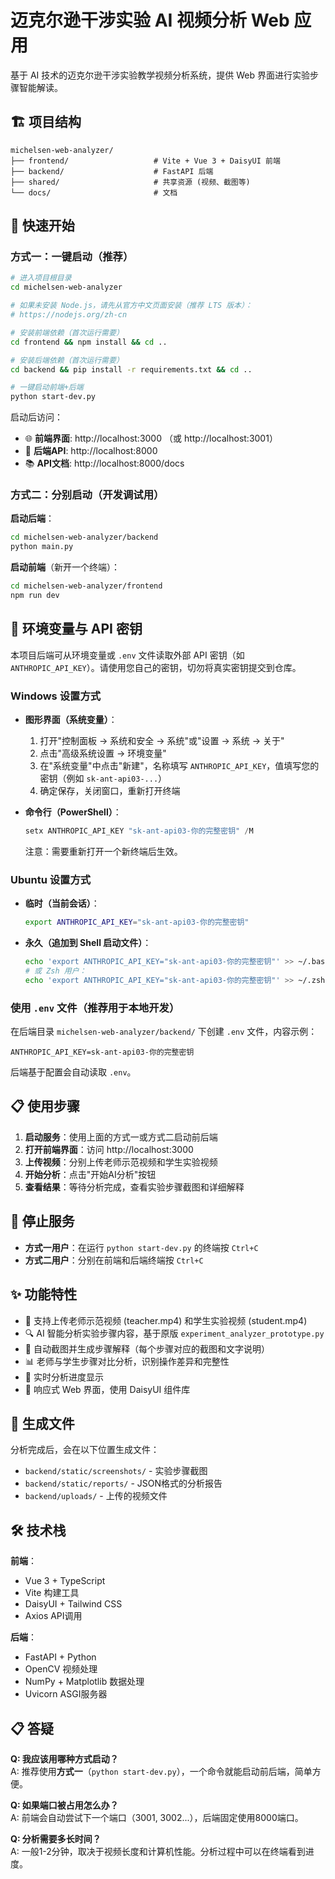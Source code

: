 # 迈克尔逊干涉实验 AI 视频分析 Web 应用

基于 AI 技术的迈克尔逊干涉实验教学视频分析系统，提供 Web 界面进行实验步骤智能解读。

## 🏗️ 项目结构

```
michelsen-web-analyzer/
├── frontend/                   # Vite + Vue 3 + DaisyUI 前端
├── backend/                    # FastAPI 后端
├── shared/                     # 共享资源 (视频、截图等)
└── docs/                       # 文档
```

## 🚀 快速开始

### 方式一：一键启动（推荐）
```bash
# 进入项目根目录
cd michelsen-web-analyzer

# 如果未安装 Node.js，请先从官方中文页面安装（推荐 LTS 版本）：
# https://nodejs.org/zh-cn

# 安装前端依赖（首次运行需要）
cd frontend && npm install && cd ..

# 安装后端依赖（首次运行需要）
cd backend && pip install -r requirements.txt && cd ..

# 一键启动前端+后端
python start-dev.py
```

启动后访问：
- 🌐 **前端界面**: http://localhost:3000 （或 http://localhost:3001）
- 🔧 **后端API**: http://localhost:8000  
- 📚 **API文档**: http://localhost:8000/docs

### 方式二：分别启动（开发调试用）

**启动后端**：
```bash
cd michelsen-web-analyzer/backend
python main.py
```

**启动前端**（新开一个终端）：
```bash
cd michelsen-web-analyzer/frontend  
npm run dev
```

## 🔐 环境变量与 API 密钥

本项目后端可从环境变量或 `.env` 文件读取外部 API 密钥（如 `ANTHROPIC_API_KEY`）。请使用您自己的密钥，切勿将真实密钥提交到仓库。

### Windows 设置方式
- **图形界面（系统变量）**：
  1. 打开"控制面板 → 系统和安全 → 系统"或"设置 → 系统 → 关于"
  2. 点击"高级系统设置 → 环境变量"
  3. 在"系统变量"中点击"新建"，名称填写 `ANTHROPIC_API_KEY`，值填写您的密钥（例如 `sk-ant-api03-...`）
  4. 确定保存，关闭窗口，重新打开终端

- **命令行（PowerShell）**：
  ```powershell
  setx ANTHROPIC_API_KEY "sk-ant-api03-你的完整密钥" /M
  ```
  注意：需要重新打开一个新终端后生效。

### Ubuntu 设置方式
- **临时（当前会话）**：
  ```bash
  export ANTHROPIC_API_KEY="sk-ant-api03-你的完整密钥"
  ```
- **永久（追加到 Shell 启动文件）**：
  ```bash
  echo 'export ANTHROPIC_API_KEY="sk-ant-api03-你的完整密钥"' >> ~/.bashrc && source ~/.bashrc
  # 或 Zsh 用户：
  echo 'export ANTHROPIC_API_KEY="sk-ant-api03-你的完整密钥"' >> ~/.zshrc && source ~/.zshrc
  ```

### 使用 `.env` 文件（推荐用于本地开发）
在后端目录 `michelsen-web-analyzer/backend/` 下创建 `.env` 文件，内容示例：
```
ANTHROPIC_API_KEY=sk-ant-api03-你的完整密钥
```
后端基于配置会自动读取 `.env`。

## 📋 使用步骤

1. **启动服务**：使用上面的方式一或方式二启动前后端
2. **打开前端界面**：访问 http://localhost:3000
3. **上传视频**：分别上传老师示范视频和学生实验视频
4. **开始分析**：点击"开始AI分析"按钮
5. **查看结果**：等待分析完成，查看实验步骤截图和详细解释

## 🛑 停止服务

- **方式一用户**：在运行 `python start-dev.py` 的终端按 `Ctrl+C`
- **方式二用户**：分别在前端和后端终端按 `Ctrl+C`

## ✨ 功能特性

- 🎥 支持上传老师示范视频 (teacher.mp4) 和学生实验视频 (student.mp4)
- 🔍 AI 智能分析实验步骤内容，基于原版 `experiment_analyzer_prototype.py`
- 📸 自动截图并生成步骤解释（每个步骤对应的截图和文字说明）
- 📊 老师与学生步骤对比分析，识别操作差异和完整性
- 🎯 实时分析进度显示
- 📱 响应式 Web 界面，使用 DaisyUI 组件库

## 📁 生成文件

分析完成后，会在以下位置生成文件：
- `backend/static/screenshots/` - 实验步骤截图
- `backend/static/reports/` - JSON格式的分析报告
- `backend/uploads/` - 上传的视频文件

## 🛠️ 技术栈

**前端**：
- Vue 3 + TypeScript
- Vite 构建工具
- DaisyUI + Tailwind CSS
- Axios API调用

**后端**：
- FastAPI + Python
- OpenCV 视频处理
- NumPy + Matplotlib 数据处理
- Uvicorn ASGI服务器

## 📋 答疑

**Q: 我应该用哪种方式启动？**  
A: 推荐使用**方式一**（`python start-dev.py`），一个命令就能启动前后端，简单方便。

**Q: 如果端口被占用怎么办？**  
A: 前端会自动尝试下一个端口（3001, 3002...），后端固定使用8000端口。

**Q: 分析需要多长时间？**  
A: 一般1-2分钟，取决于视频长度和计算机性能。分析过程中可以在终端看到进度。